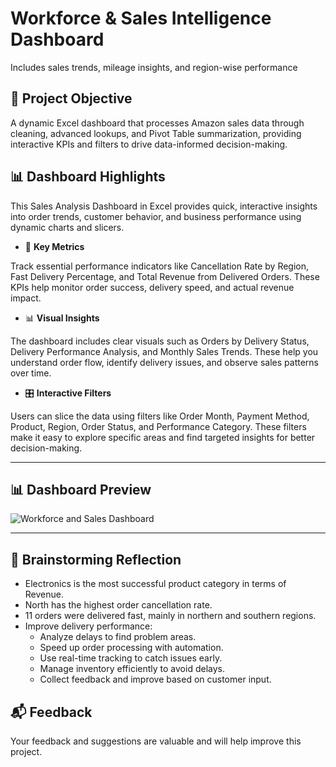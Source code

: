# Workforce & Sales Intelligence Dashboard 
Includes sales trends, mileage insights, and region-wise performance

## 📁 Project Objective

A dynamic Excel dashboard that processes Amazon sales data through cleaning, advanced lookups, and Pivot Table summarization, providing interactive KPIs and filters to drive data-informed decision-making.

## 📊 Dashboard Highlights

This Sales Analysis Dashboard in Excel provides quick, interactive insights into order trends, customer behavior, and business performance using dynamic charts and slicers.

   - 🔑 **Key Metrics**

Track essential performance indicators like Cancellation Rate by Region, Fast Delivery Percentage, and Total Revenue from Delivered Orders. These KPIs help monitor order success, delivery speed, and actual revenue impact.

   - 📊 **Visual Insights**

The dashboard includes clear visuals such as Orders by Delivery Status, Delivery Performance Analysis, and Monthly Sales Trends. These help you understand order flow, identify delivery issues, and observe sales patterns over time.

   - 🎛️ **Interactive Filters**

Users can slice the data using filters like Order Month, Payment Method, Product, Region, Order Status, and Performance Category. These filters make it easy to explore specific areas and find targeted insights for better decision-making.

---

## 📊 Dashboard Preview

![Workforce and Sales Dashboard](https://github.com/user-attachments/assets/1df5b816-c191-402d-b77b-0835d6eff183)

---

## 🧠 Brainstorming Reflection 

   - Electronics is the most successful product category in terms of Revenue.
   - North has the highest order cancellation rate.
   - 11 orders were delivered fast, mainly in northern and southern regions.
   - Improve delivery performance:
      - Analyze delays to find problem areas.
      - Speed up order processing with automation.
      - Use real-time tracking to catch issues early.
      - Manage inventory efficiently to avoid delays.
      - Collect feedback and improve based on customer input.

## 📬 Feedback

Your feedback and suggestions are valuable and will help improve this project.
